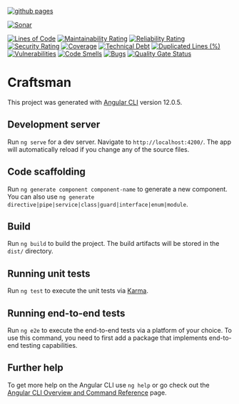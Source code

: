 [![github pages](https://github.com/bharatmane/bharatmane.github.io/actions/workflows/craftsman-build.yml/badge.svg)](httpshttps://github.com/bharatmane/bharatmane.github.io/actions/workflows/craftsman-build.yml)
 
[![Sonar](https://github.com/sandeshkota/DesignPatterns/actions/workflows/sonar.yml/badge.svg)](https://github.com/bharatmane/bharatmane.github.io/actions/workflows/sonar.yml)
  
 [![Lines of Code](https://sonarcloud.io/api/project_badges/measure?project=bharatmane_bharatmane.github.io&metric=ncloc)](https://sonarcloud.io/dashboard?id=bharatmane_bharatmane.github.io)
[![Maintainability Rating](https://sonarcloud.io/api/project_badges/measure?project=bharatmane_bharatmane.github.io&metric=sqale_rating)](https://sonarcloud.io/dashboard?id=bharatmane_bharatmane.github.io)
[![Reliability Rating](https://sonarcloud.io/api/project_badges/measure?project=bharatmane_bharatmane.github.io&metric=reliability_rating)](https://sonarcloud.io/dashboard?id=bharatmane_bharatmane.github.io)
[![Security Rating](https://sonarcloud.io/api/project_badges/measure?project=bharatmane_bharatmane.github.io&metric=security_rating)](https://sonarcloud.io/dashboard?id=bharatmane_bharatmane.github.io)
[![Coverage](https://sonarcloud.io/api/project_badges/measure?project=bharatmane_bharatmane.github.io&metric=coverage)](https://sonarcloud.io/dashboard?id=bharatmane_bharatmane.github.io)
[![Technical Debt](https://sonarcloud.io/api/project_badges/measure?project=bharatmane_bharatmane.github.io&metric=sqale_index)](https://sonarcloud.io/dashboard?id=bharatmane_bharatmane.github.io)
[![Duplicated Lines (%)](https://sonarcloud.io/api/project_badges/measure?project=bharatmane_bharatmane.github.io&metric=duplicated_lines_density)](https://sonarcloud.io/dashboard?id=bharatmane_bharatmane.github.io)
[![Vulnerabilities](https://sonarcloud.io/api/project_badges/measure?project=bharatmane_bharatmane.github.io&metric=vulnerabilities)](https://sonarcloud.io/dashboard?id=bharatmane_bharatmane.github.io)
[![Code Smells](https://sonarcloud.io/api/project_badges/measure?project=bharatmane_bharatmane.github.io&metric=code_smells)](https://sonarcloud.io/dashboard?id=bharatmane_bharatmane.github.io)
[![Bugs](https://sonarcloud.io/api/project_badges/measure?project=bharatmane_bharatmane.github.io&metric=bugs)](https://sonarcloud.io/dashboard?id=bharatmane_bharatmane.github.io)
[![Quality Gate Status](https://sonarcloud.io/api/project_badges/measure?project=bharatmane_bharatmane.github.io&metric=alert_status)](https://sonarcloud.io/dashboard?id=bharatmane_bharatmane.github.io)
</h1>

# Craftsman

This project was generated with [Angular CLI](https://github.com/angular/angular-cli) version 12.0.5.

## Development server

Run `ng serve` for a dev server. Navigate to `http://localhost:4200/`. The app will automatically reload if you change any of the source files.

## Code scaffolding

Run `ng generate component component-name` to generate a new component. You can also use `ng generate directive|pipe|service|class|guard|interface|enum|module`.

## Build

Run `ng build` to build the project. The build artifacts will be stored in the `dist/` directory.

## Running unit tests

Run `ng test` to execute the unit tests via [Karma](https://karma-runner.github.io).

## Running end-to-end tests

Run `ng e2e` to execute the end-to-end tests via a platform of your choice. To use this command, you need to first add a package that implements end-to-end testing capabilities.

## Further help

To get more help on the Angular CLI use `ng help` or go check out the [Angular CLI Overview and Command Reference](https://angular.io/cli) page.
 
